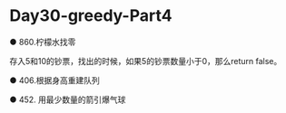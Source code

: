 # Day30-greedy-Part4

● 860.柠檬水找零 

存入5和10的钞票，找出的时候，如果5的钞票数量小于0，那么return false。

● 406.根据身高重建队列 


● 452. 用最少数量的箭引爆气球 
